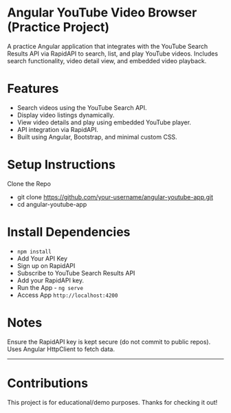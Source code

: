 # Angular YouTube Video Browser (Practice Project)
A practice Angular application that integrates with the YouTube Search Results API via RapidAPI to search, list, and play YouTube videos. Includes search functionality, video detail view, and embedded video playback.

# Features
- Search videos using the YouTube Search API.
- Display video listings dynamically.
- View video details and play using embedded YouTube player.
- API integration via RapidAPI.
- Built using Angular, Bootstrap, and minimal custom CSS.

# Setup Instructions
Clone the Repo
- git clone https://github.com/your-username/angular-youtube-app.git
- cd angular-youtube-app

# Install Dependencies
- `npm install`
- Add Your API Key
- Sign up on RapidAPI
- Subscribe to YouTube Search Results API
- Add your RapidAPI key.
- Run the App - `ng serve`
- Access App `http://localhost:4200`

# Notes
Ensure the RapidAPI key is kept secure (do not commit to public repos).
Uses Angular HttpClient to fetch data.

---

# Contributions

This project is for educational/demo purposes. Thanks for checking it out!

